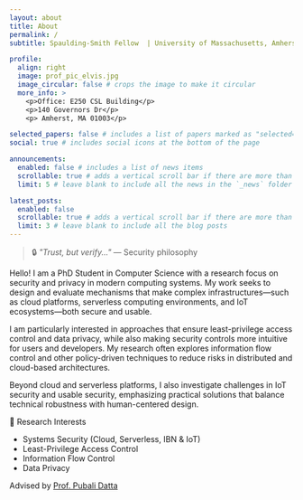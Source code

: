 ```yaml
---
layout: about
title: About
permalink: /
subtitle: Spaulding-Smith Fellow  | University of Massachusetts, Amherst

profile:
  align: right
  image: prof_pic_elvis.jpg
  image_circular: false # crops the image to make it circular
  more_info: >
    <p>Office: E250 CSL Building</p>
    <p>140 Governors Dr</p>
    <p> Amherst, MA 01003</p>

selected_papers: false # includes a list of papers marked as "selected={true}"
social: true # includes social icons at the bottom of the page

announcements:
  enabled: false # includes a list of news items
  scrollable: true # adds a vertical scroll bar if there are more than 3 news items
  limit: 5 # leave blank to include all the news in the `_news` folder

latest_posts:
  enabled: false
  scrollable: true # adds a vertical scroll bar if there are more than 3 new posts items
  limit: 3 # leave blank to include all the blog posts
---
```


> 🔒 *"Trust, but verify..."* — Security philosophy

Hello! I am a PhD Student in Computer Science with a research focus on security and privacy in modern computing systems. My work seeks to design and evaluate mechanisms that make complex infrastructures—such as cloud platforms, serverless computing environments, and IoT ecosystems—both secure and usable.

I am particularly interested in approaches that ensure least-privilege access control and data privacy, while also making security controls more intuitive for users and developers. My research often explores information flow control and other policy-driven techniques to reduce risks in distributed and cloud-based architectures.

Beyond cloud and serverless platforms, I also investigate challenges in IoT security and usable security, emphasizing practical solutions that balance technical robustness with human-centered design.

🎯 Research Interests
* Systems Security (Cloud, Serverless, IBN & IoT)
* Least-Privilege Access Control
* Information Flow Control
* Data Privacy

Advised by [Prof. Pubali Datta](https://people.cs.umass.edu/~pdatta/)
